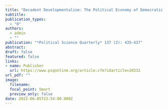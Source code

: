 ```yaml
---
title: "Decadent Developmentalism: The Political Economy of Democratic Brazil, by Taylor, Matthew M. New York, Cambridge University Press, 2020"
subtitle: 
publication_types:
  - "0"
authors:
  - admin
  - ""
publication: "*Political Science Quarterly* 137 (2): 435-437"
abstract: 
draft: false
featured: false
links:
- name: Publisher
  url: https://www.psqonline.org/article.cfm?idarticle=20332
url_pdf: ""
image:
  filename: 
  focal_point: Smart
  preview_only: false
date: 2022-06-05T23:54:00.000Z
---
```

